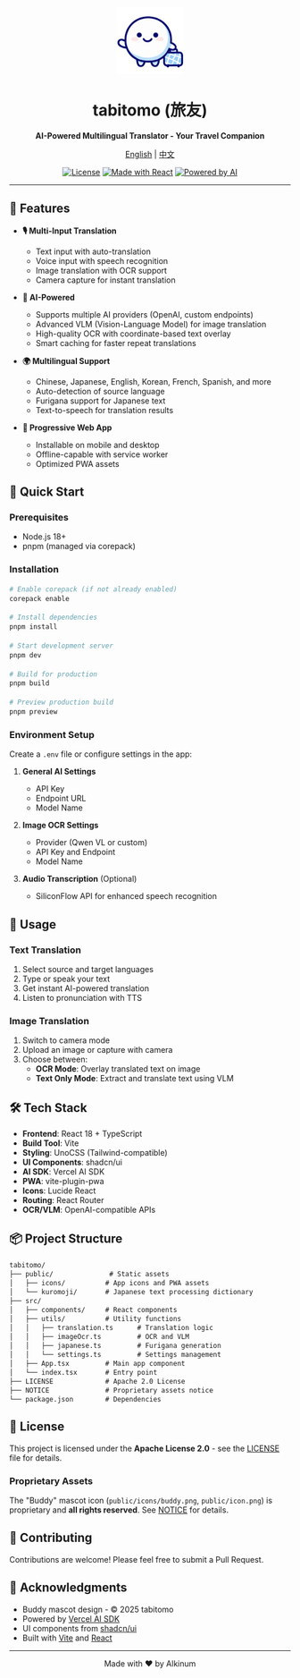 <div align="center">
  <img src="./public/icons/buddy.png" alt="tabitomo" width="120" height="120">
  <h1>tabitomo (旅友)</h1>
  <p><strong>AI-Powered Multilingual Translator - Your Travel Companion</strong></p>

  [English](./README.md) | [中文](./README.zh-CN.md)

  [![License](https://img.shields.io/badge/license-Apache%202.0-blue.svg)](./LICENSE)
  [![Made with React](https://img.shields.io/badge/Made%20with-React-61dafb.svg)](https://reactjs.org/)
  [![Powered by AI](https://img.shields.io/badge/Powered%20by-AI-ff6b6b.svg)](https://github.com/vercel/ai)
</div>

---

## 🌟 Features

- **🎙️ Multi-Input Translation**
  - Text input with auto-translation
  - Voice input with speech recognition
  - Image translation with OCR support
  - Camera capture for instant translation

- **🤖 AI-Powered**
  - Supports multiple AI providers (OpenAI, custom endpoints)
  - Advanced VLM (Vision-Language Model) for image translation
  - High-quality OCR with coordinate-based text overlay
  - Smart caching for faster repeat translations

- **🌍 Multilingual Support**
  - Chinese, Japanese, English, Korean, French, Spanish, and more
  - Auto-detection of source language
  - Furigana support for Japanese text
  - Text-to-speech for translation results

- **📱 Progressive Web App**
  - Installable on mobile and desktop
  - Offline-capable with service worker
  - Optimized PWA assets

## 🚀 Quick Start

### Prerequisites

- Node.js 18+
- pnpm (managed via corepack)

### Installation

```bash
# Enable corepack (if not already enabled)
corepack enable

# Install dependencies
pnpm install

# Start development server
pnpm dev

# Build for production
pnpm build

# Preview production build
pnpm preview
```

### Environment Setup

Create a `.env` file or configure settings in the app:

1. **General AI Settings**
   - API Key
   - Endpoint URL
   - Model Name

2. **Image OCR Settings**
   - Provider (Qwen VL or custom)
   - API Key and Endpoint
   - Model Name

3. **Audio Transcription** (Optional)
   - SiliconFlow API for enhanced speech recognition

## 🎯 Usage

### Text Translation
1. Select source and target languages
2. Type or speak your text
3. Get instant AI-powered translation
4. Listen to pronunciation with TTS

### Image Translation
1. Switch to camera mode
2. Upload an image or capture with camera
3. Choose between:
   - **OCR Mode**: Overlay translated text on image
   - **Text Only Mode**: Extract and translate text using VLM

## 🛠️ Tech Stack

- **Frontend**: React 18 + TypeScript
- **Build Tool**: Vite
- **Styling**: UnoCSS (Tailwind-compatible)
- **UI Components**: shadcn/ui
- **AI SDK**: Vercel AI SDK
- **PWA**: vite-plugin-pwa
- **Icons**: Lucide React
- **Routing**: React Router
- **OCR/VLM**: OpenAI-compatible APIs

## 📦 Project Structure

```
tabitomo/
├── public/              # Static assets
│   ├── icons/          # App icons and PWA assets
│   └── kuromoji/       # Japanese text processing dictionary
├── src/
│   ├── components/     # React components
│   ├── utils/          # Utility functions
│   │   ├── translation.ts      # Translation logic
│   │   ├── imageOcr.ts         # OCR and VLM
│   │   ├── japanese.ts         # Furigana generation
│   │   └── settings.ts         # Settings management
│   ├── App.tsx         # Main app component
│   └── index.tsx       # Entry point
├── LICENSE             # Apache 2.0 License
├── NOTICE              # Proprietary assets notice
└── package.json        # Dependencies
```

## 📄 License

This project is licensed under the **Apache License 2.0** - see the [LICENSE](./LICENSE) file for details.

### Proprietary Assets

The "Buddy" mascot icon (`public/icons/buddy.png`, `public/icon.png`) is proprietary and **all rights reserved**. See [NOTICE](./NOTICE) for details.

## 🤝 Contributing

Contributions are welcome! Please feel free to submit a Pull Request.

## 💖 Acknowledgments

- Buddy mascot design - © 2025 tabitomo
- Powered by [Vercel AI SDK](https://sdk.vercel.ai/)
- UI components from [shadcn/ui](https://ui.shadcn.com/)
- Built with [Vite](https://vitejs.dev/) and [React](https://react.dev/)

---

<div align="center">
  Made with ❤️ by Alkinum
</div>
